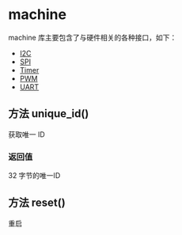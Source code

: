 machine
===========

machine 库主要包含了与硬件相关的各种接口，如下：

* [I2C](i2c.md)
* [SPI](spi.md)
* [Timer](timer.md)
* [PWM](pwm.md)
* [UART](uart.md)


## 方法 unique_id()

获取唯一 ID


### 返回值

32 字节的唯一ID

## 方法 reset()

重启


